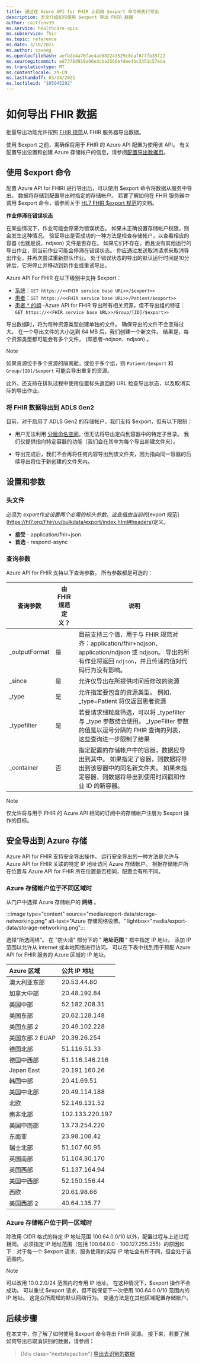 ```yaml
---
title: 通过在 Azure API for FHIR 上调用 $export 命令来执行导出
description: 本文介绍如何使用 $export 导出 FHIR 数据
author: caitlinv39
ms.service: healthcare-apis
ms.subservice: fhir
ms.topic: reference
ms.date: 3/18/2021
ms.author: cavoeg
ms.openlocfilehash: aefb2b4a70fae4ad082243529c8eaf877fb35f22
ms.sourcegitcommit: ed7376d919a66edcba3566efdee4bc3351c57eda
ms.translationtype: MT
ms.contentlocale: zh-CN
ms.lasthandoff: 03/24/2021
ms.locfileid: "105045292"
---
```

# <a name="how-to-export-fhir-data"></a>如何导出 FHIR 数据


批量导出功能允许按照 [FHIR 规范](https://hl7.org/fhir/uv/bulkdata/export/index.html)从 FHIR 服务器导出数据。 

使用 $export 之前，需确保将用于 FHIR 的 Azure API 配置为使用该 API。 有关配置导出设置和创建 Azure 存储帐户的信息，请参阅[配置导出数据页](configure-export-data.md)。

## <a name="using-export-command"></a>使用 $export 命令

配置 Azure API for FHIRI 进行导出后，可以使用 $export 命令将数据从服务中导出。 数据将存储到配置导出时指定的存储帐户。 若要了解如何在 FHIR 服务器中调用 $export 命令，请参阅关于 [HL7 FHIR $export 规范](https://hl7.org/Fhir/uv/bulkdata/export/index.html)的文档。


**作业停滞在错误状态**

在某些情况下，作业可能会停滞为错误状态。 如果未正确设置存储帐户权限，则会发生这种情况。 验证导出是否成功的一种方法是检查存储帐户，以查看相应的容器 (也就是说，ndjson) 文件是否存在。 如果它们不存在，而且没有其他运行的导出作业，则当前作业可能会停滞在错误状态。 你应通过发送取消请求来取消导出作业，并再次尝试重新排队作业。 处于错误状态的导出的默认运行时间是10分钟后，它将停止并移动到新作业或重试导出。 

Azure API For FHIR 在以下级别中支持 $export：
* [系统](https://hl7.org/Fhir/uv/bulkdata/export/index.html#endpoint---system-level-export)：`GET https://<<FHIR service base URL>>/$export>>`
* [患者](https://hl7.org/Fhir/uv/bulkdata/export/index.html#endpoint---all-patients)：`GET https://<<FHIR service base URL>>/Patient/$export>>`
* [患者 * 的组](https://hl7.org/Fhir/uv/bulkdata/export/index.html#endpoint---group-of-patients) -Azure API for FHIR 导出所有相关资源，但不导出组的特征： `GET https://<<FHIR service base URL>>/Group/[ID]/$export>>`

导出数据时，将为每种资源类型创建单独的文件。 确保导出的文件不会变得过大。 在一个导出文件的大小达到 64 MB 后，我们创建一个新文件。 结果是，每个资源类型都可能会有多个文件， (即患者-ndjson、ndjson) 。 


> [!Note] 
> 如果资源位于多个资源的隔离舱，或位于多个组，则 `Patient/$export` 和 `Group/[ID]/$export` 可能会导出重复的资源。

此外，还支持在排队过程中使用位置标头返回的 URL 检查导出状态，以及取消实际的导出作业。

### <a name="exporting-fhir-data-to-adls-gen2"></a>将 FHIR 数据导出到 ADLS Gen2

目前，对于启用了 ADLS Gen2 的存储帐户，我们支持 $export，但有以下限制：

- 用户无法利用 [分层命名空间](https://docs.microsoft.com/azure/storage/blobs/data-lake-storage-namespace)，但无法将导出定向到容器中的特定子目录。 我们仅提供指向特定容器的功能（我们会在其中为每个导出新建文件夹）。

- 导出完成后，我们不会再将任何内容导出到该文件夹，因为指向同一容器的后续导出将位于新创建的文件夹内。


## <a name="settings-and-parameters"></a>设置和参数

### <a name="headers"></a>头文件
必须为 $export 作业设置两个必需的标头参数。 这些值由当前的 [$export 规范](https://hl7.org/Fhir/uv/bulkdata/export/index.html#headers)定义。
* **接受** - application/fhir+json
* **首选** - respond-async

### <a name="query-parameters"></a>查询参数
Azure API for FHIR 支持以下查询参数。 所有参数都是可选的：

|查询参数        | 由 FHIR 规范定义？    |  说明|
|------------------------|---|------------|
| \_outputFormat | 是 | 目前支持三个值，用于与 FHIR 规范对齐：application/fhir+ndjson、application/ndjson 或 ndjson。 导出的所有作业将返回 `ndjson`，并且传递的值对代码行为没有影响。 |
| \_since | 是 | 允许仅导出在所提供时间后修改的资源 |
| \_type | 是 | 允许指定要包含的资源类型。 例如，\_type=Patient 将仅返回患者资源|
| \_typefilter | 是 | 若要请求细粒度筛选，可以将 \_typefilter 与 \_type 参数结合使用。 _typeFilter 参数的值是以逗号分隔的 FHIR 查询的列表，这些查询进一步限制了结果 |
| \_container | 否 |  指定配置的存储帐户中的容器，数据应导出到其中。 如果指定了容器，则数据将导出到该容器中的同名新文件夹。 如果未指定容器，则数据将导出到使用时间戳和作业 ID 的新容器。 |

> [!Note]
> 仅允许将与用于 FHIR 的 Azure API 相同的订阅中的存储帐户注册为 $export 操作的目标。

## <a name="secure-export-to-azure-storage"></a>安全导出到 Azure 存储

Azure API for FHIR 支持安全导出操作。 运行安全导出的一种方法是允许与 Azure API for FHIR 关联的特定 IP 地址访问 Azure 存储帐户。 根据存储帐户所在位置与 Azure API for FHIR 所在位置是否相同，配置会有所不同。

### <a name="when-the-azure-storage-account-is-in-a-different-region"></a>Azure 存储帐户位于不同区域时

从门户中选择 Azure 存储帐户的 **网络** 。 

   :::image type="content" source="media/export-data/storage-networking.png" alt-text="Azure 存储网络设置。" lightbox="media/export-data/storage-networking.png":::
   
选择“所选网络”。 在 "防火墙" 部分下的 " **地址范围** " 框中指定 IP 地址。 添加 IP 范围以允许从 internet 或本地网络进行访问。 可以在下表中找到用于预配 Azure API for FHIR 服务的 Azure 区域的 IP 地址。

|**Azure 区域**         |**公共 IP 地址** |
|:----------------------|:-------------------|
| 澳大利亚东部       | 20.53.44.80       |
| 加拿大中部       | 20.48.192.84      |
| 美国中部           | 52.182.208.31     |
| 美国东部              | 20.62.128.148     |
| 美国东部 2            | 20.49.102.228     |
| 美国东部 2 EUAP       | 20.39.26.254      |
| 德国北部        | 51.116.51.33      |
| 德国中西部 | 51.116.146.216    |
| Japan East           | 20.191.160.26     |
| 韩国中部        | 20.41.69.51       |
| 美国中北部     | 20.49.114.188     |
| 北欧         | 52.146.131.52     |
| 南非北部   | 102.133.220.197   |
| 美国中南部     | 13.73.254.220     |
| 东南亚       | 23.98.108.42      |
| 瑞士北部    | 51.107.60.95      |
| 英国南部             | 51.104.30.170     |
| 英国西部              | 51.137.164.94     |
| 美国中西部      | 52.150.156.44     |
| 西欧          | 20.61.98.66       |
| 美国西部 2            | 40.64.135.77      |

### <a name="when-the-azure-storage-account-is-in-the-same-region"></a>Azure 存储帐户位于同一区域时

除改用 CIDR 格式的特定 IP 地址范围 100.64.0.0/10 以外，配置过程与上述过程相同。 必须指定 IP 地址范围（包括 100.64.0.0 - 100.127.255.255）的原因如下：对于每一个 $export 请求，服务使用的实际 IP 地址会有所不同，但会处于该范围内。

> [!Note] 
> 可以改用 10.0.2.0/24 范围内的专用 IP 地址。 在这种情况下，$export 操作不会成功。 可以重试 $export 请求，但不能保证下一次使用 100.64.0.0/10 范围内的 IP 地址。 这是众所周知的默认网络行为。 变通方法是在其他区域配置存储帐户。
    
## <a name="next-steps"></a>后续步骤

在本文中，你了解了如何使用 $export 命令导出 FHIR 资源。 接下来，若要了解如何导出已取消识别的数据，请参阅：
 
>[!div class="nextstepaction"]
>[导出去识别的数据](de-identified-export.md)

